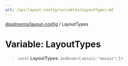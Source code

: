 ```yaml
---
url: /api/layout-config/variables/LayoutTypes.md
---
```

[@sqlrooms/layout-config](../index.md) / LayoutTypes

# Variable: LayoutTypes

> `const` **LayoutTypes**: `ZodEnum`<{ `mosaic`: `"mosaic"`; }>
